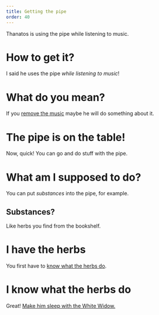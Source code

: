 ```yaml
---
title: Getting the pipe
order: 40
---
```


Thanatos is using the pipe while listening to music.

# How to get it?
I said he uses the pipe _while listening to music_!

# What do you mean?
If you [remove the music](radio) maybe he will do something about it.

# The pipe is on the table!
Now, quick! You can go and do stuff with the pipe.

# What am I supposed to do?
You can put _substances_ into the pipe, for example.

## Substances?
Like herbs you find from the bookshelf.

# I have the herbs
You first have to [know what the herbs do](identify_herbs).

# I know what the herbs do
Great! [Make him sleep with the White Widow.](thanatos_sleep)
